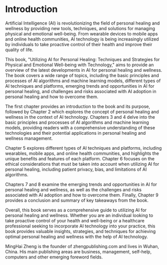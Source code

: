 # Introduction

Artificial Intelligence (AI) is revolutionizing the field of personal healing and wellness by providing new tools, techniques, and solutions for managing physical and emotional well-being. From wearable devices to mobile apps and online health communities, AI technology is being increasingly utilized by individuals to take proactive control of their health and improve their quality of life.

This book, "Utilizing AI for Personal Healing: Techniques and Strategies for Physical and Emotional Well-being with Technology," aims to provide an overview of the latest developments in AI for personal healing and wellness. The book covers a wide range of topics, including the basic principles and processes of AI algorithms and machine learning models, different types of AI techniques and platforms, emerging trends and opportunities in AI for personal healing, and challenges and risks associated with AI adoption in personal healing and how to overcome them.

The first chapter provides an introduction to the book and its purpose, followed by Chapter 2 which explores the concept of personal healing and wellness in the context of AI technology. Chapters 3 and 4 delve into the basic principles and processes of AI algorithms and machine learning models, providing readers with a comprehensive understanding of these technologies and their potential applications in personal healing and wellness management.

Chapter 5 explores different types of AI techniques and platforms, including wearables, mobile apps, and online health communities, and highlights the unique benefits and features of each platform. Chapter 6 focuses on the ethical considerations that must be taken into account when utilizing AI for personal healing, including patient privacy, bias, and limitations of AI algorithms.

Chapters 7 and 8 examine the emerging trends and opportunities in AI for personal healing and wellness, as well as the challenges and risks associated with AI adoption and how to overcome them. Finally, Chapter 9 provides a conclusion and summary of key takeaways from the book.

Overall, this book serves as a comprehensive guide to utilizing AI for personal healing and wellness. Whether you are an individual looking to take proactive control of your health and well-being or a healthcare professional seeking to incorporate AI technology into your practice, this book provides valuable insights, strategies, and techniques for achieving optimal personal healing and wellness with the help of AI technology.

MingHai Zheng is the founder of zhengpublishing.com and lives in Wuhan, China. His main publishing areas are business, management, self-help, computers and other emerging foreword fields.

